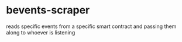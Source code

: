 # bevents-scraper
reads specific events from a specific smart contract and passing them along to whoever is listening
